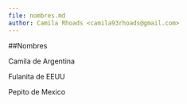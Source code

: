 ```yaml
---
file: nombres.md
author: Camila Rhoads <camila93rhoads@gmail.com>
---
```


##Nombres

Camila de Argentina 

Fulanita de EEUU

Pepito de Mexico
